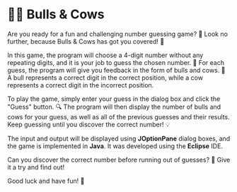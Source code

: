 <h1>🐂🐄 Bulls & Cows</h1>
<p>Are you ready for a fun and challenging number guessing game? 🤔 Look no further, because Bulls & Cows has got you covered! 🎉</p>
<p>In this game, the program will choose a 4-digit number without any repeating digits, and it is your job to guess the chosen number. 🧐 For each guess, the program will give you feedback in the form of bulls and cows. 🐂 A bull represents a correct digit in the correct position, while a cow represents a correct digit in the incorrect position.</p>
<p>To play the game, simply enter your guess in the dialog box and click the "Guess" button. 🔍 The program will then display the number of bulls and cows for your guess, as well as all of the previous guesses and their results. Keep guessing until you discover the correct number! 💡</p>
<p>The input and output will be displayed using <strong>JOptionPane</strong> dialog boxes, and the game is implemented in <strong>Java</strong>. It was developed using the <strong>Eclipse</strong> IDE.</p>
<p>Can you discover the correct number before running out of guesses? 🤔 Give it a try and find out!</p>
<p>Good luck and have fun! 🎊</p>
